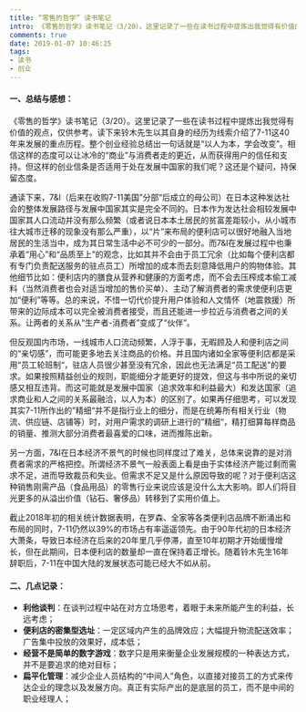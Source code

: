```yaml
---
title: “零售的哲学” 读书笔记
intro: 《零售的哲学》读书笔记（3/20）。这里记录了一些在读书过程中提炼出我觉得有价值的观点，仅供参考。读下来铃木先生以其自身的经历为线索介绍了7-11这40年来发展的重点历程。整个创业经验总结出一句话就是“以人为本，学会改变”。相信这样的态度可以让冰冷的“商业”与消费者走的更近，从而获得用户的信任和支持。但这样的创业信条是否适用于处在发展中国家的我们呢？这还是个疑问，持保留态度。 
comments: true
date: 2019-01-07 10:46:25
tags:
- 读书
- 创业
---
```


#### 一、总结与感想：

《零售的哲学》读书笔记（3/20）。这里记录了一些在读书过程中提炼出我觉得有价值的观点，仅供参考。读下来铃木先生以其自身的经历为线索介绍了7-11这40年来发展的重点历程。整个创业经验总结出一句话就是“以人为本，学会改变”。相信这样的态度可以让冰冷的“商业”与消费者走的更近，从而获得用户的信任和支持。但这样的创业信条是否适用于处在发展中国家的我们呢？这还是个疑问，持保留态度。 

通读下来，7&I（后来在收购7-11美国”分部“后成立的母公司）在日本这种发达社会的整体发展路径与发展中国家其实是完全不同的。日本作为发达社会相较发展中国家其人口流动并没有那么频繁（或者说日本本土居民的贫富差距较小，从小城市往大城市迁移的现象没有那么严重），以“片”来布局的便利店可以很好地融入当地居民的生活当中，成为其日常生活中必不可少的一部分。而7&I在发展过程中也秉承着“用心”和“品质至上”的观念，比如其并不会由于员工冗余（比如每个便利店都有专门负责配送服务的驻点员工）所增加的成本而去刻意降低用户的购物体验。其他细节比如：便利店内的膳食从营养和健康的方面考虑，而不会去压榨成本偷工减料（当然消费者也会对适当增加的售价买单）、主动了解消费者的需求使便利店更加“便利”等等。总的来说，不惜一切代价提升用户体验和人文情怀（地震救援）所带来的边际成本可以完全被消费者接受，而且还能进一步拉近与消费者之间的关系。让两者的关系从“生产者-消费者”变成了“伙伴”。 

但反观国内市场，一线城市人口流动频繁，人浮于事，无暇顾及人和便利店之间的“亲切感”，而可能更多地去关注商品的价格。并且国内诸如全家等便利店都是采用“员工轮班制“，驻店人员很少甚至没有冗余，因此也无法满足“员工配送”的要求。如果按照精益创业的规则，职能细分才能更好的提效，但这与书中所说的亲切感又相互违背。而这可能就是发展中国家（追求效率和利益最大）和发达国家（追求商业和人之间的关系最融洽，以人为本）的区别了。如果再仔细思考，可以发现其实7-11所作出的”精细“并不是指行业上的细分，而是在统筹所有相关行业（物流、供应链、店铺等）时，对用户需求的调研上进行的”精细“，精打细算每样商品的销量、推测大部分消费者最喜爱的口味，进而推陈出新。 

另一方面，7&I在日本经济不景气的时候也同样度过了难关，总体来说靠的是对消费者需求的严格把控。所谓经济不景气一般表面上看是由于实体经济产能过剩而需求不足，进而导致裁员和失业。但需求不足又是什么原因导致的呢？对于便利店这种销售刚需产品（食品用品）的零售行业来说应该是没什么太大影响。即人们将目光更多的从溢出价值（钻石、奢侈品）转移到了实用价值上。 

截止2018年初的相关统计数据表明，在罗森、全家等各类便利店品牌不断涌出和布局的同时，7-11仍然以39%的市场占有率遥遥领先。由于90年代初的日本经济大萧条，导致日本经济在后来的20年里几乎停滞，直至10年初期才开始缓慢增长，但在此期间，日本便利店的数量却一直在保持着正增长。随着铃木先生16年辞职后，7-11在中国大陆的发展状态可能已经大不如从前。 


#### 二、几点记录：

* **利他谈判**：在谈判过程中站在对方立场思考，着眼于未来所能产生的利益，长远考虑； 
* **便利店的密集型选址**：一定区域内产生的品牌效应；大幅提升物流配送效率；广告集中投放的效果好，成本低； 
* **经营不是简单的数字游戏**：数字只是用来衡量企业发展规模的一种表达方式，并不是要追求的绝对目标； 
* **扁平化管理**：减少企业人员结构的“中间人”角色，以直接对接员工的方式来传达企业的理念以及发展方向。真正有实际产出的是底层的员工，而不是中间的职业经理人； 
